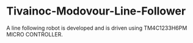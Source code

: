 # Tivainoc-Modovour-Line-Follower
A line following robot is developed and is driven using TM4C1233H6PM MICRO CONTROLLER.
